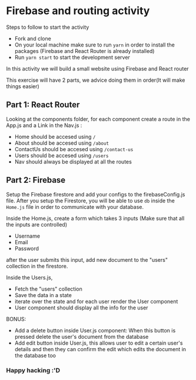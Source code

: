 # Firebase and routing activity

Steps to follow to start the activity

- Fork and clone
- On your local machine make sure to run `yarn` in order to install the packages (Firebase and React Router is already installed)
- Run `yarn start` to start the development server

In this activity we will build a small website using Firebase and React router

This exercise will have 2 parts, we advice doing them in order(It will make things easier)

## Part 1: React Router

Looking at the components folder, for each component create a route in the App.js and a Link in the Nav.js :

- Home should be accesed using `/`
- About should be accesed using `/about`
- ContactUs should be accesed using `/contact-us`
- Users should be accesed using `/users`
- Nav should always be displayed at all the routes

## Part 2: Firebase

Setup the Firebase firestore and add your configs to the firebaseConfig.js file.
After you setup the Firestore, you will be able to use `db` inside the `Home.js` file in order to communicate with your database.

Inside the Home.js, create a form which takes 3 inputs (Make sure that all the inputs are controlled)

- Username
- Email
- Password

after the user submits this input, add new document to the "users" collection in the firestore.

Inside the Users.js,

- Fetch the "users" collection
- Save the data in a state
- iterate over the state and for each user render the User component
- User component should display all the info for the user

BONUS:

- Add a delete button inside User.js component: When this button is pressed delete the user's document from the database
- Add edit button inside User.js, this allows user to edit a certain user's details and then they can confirm the edit which edits the document in the database too

### Happy hacking :'D

